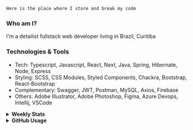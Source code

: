 ```
Here is the place where I store and break my code
```
### Who am I?
I'm a detailist fullstack web developer living in Brazil, Curitiba

### Technologies & Tools
- Tech: Typescript, Javascript, React, Next, Java, Spring, Hibernate, Node, Express
- Styling: SCSS, CSS Modules, Styled Components, Chackra, Bootstrap, React-Bootstrap
- Complementary: Swagger, JWT, Postman, MySQL, Axios, Firebase
- Others: Adobe Illustrator, Adobe Photoshop, Figma, Azure Devops, Intellij, VSCode

<details>
  <summary><b> Weekly Stats</b></summary>
<!--START_SECTION:waka-->

```text
TypeScript       14 hrs 35 mins  ████████████▓░░░░░░░░░░░░   50.86 %
CSS              11 hrs 9 mins   █████████▓░░░░░░░░░░░░░░░   38.90 %
Java             1 hr 28 mins    █▒░░░░░░░░░░░░░░░░░░░░░░░   05.16 %
JSON             59 mins         █░░░░░░░░░░░░░░░░░░░░░░░░   03.46 %
Markdown         8 mins          ░░░░░░░░░░░░░░░░░░░░░░░░░   00.47 %
TOML             6 mins          ░░░░░░░░░░░░░░░░░░░░░░░░░   00.37 %
```

<!--END_SECTION:waka-->
</details>

<details>
  <summary><b> GitHub Usage</b></summary>
  
[![Top Langs](https://github-readme-stats.vercel.app/api/top-langs/?username=gxlpes&&langs_count=9&layout=compact)](https://github.com/anuraghazra/github-readme-stats)

</details>
